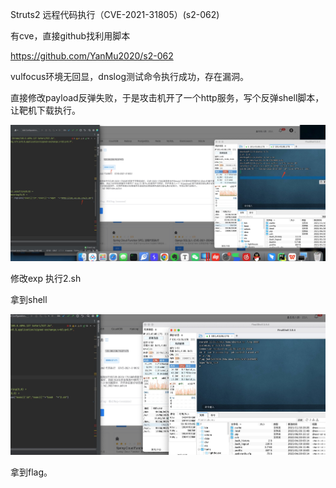 Struts2 远程代码执行（CVE-2021-31805）(s2-062)

有cve，直接github找利用脚本

https://github.com/YanMu2020/s2-062

vulfocus环境无回显，dnslog测试命令执行成功，存在漏洞。

直接修改payload反弹失败，于是攻击机开了一个http服务，写个反弹shell脚本，让靶机下载执行。

![image-20220420051010562](./src/6.jpg)

修改exp 执行2.sh

拿到shell

![image-20220420051202112](./src/7.jpg)

拿到flag。